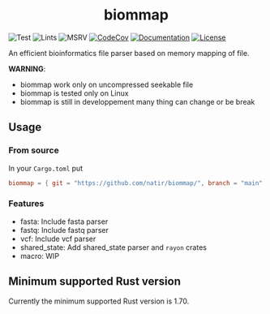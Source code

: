 <h1 style="text-align: center;">biommap</h1>

![Test](https://github.com/natir/biommap/workflows/Test/badge.svg)
![Lints](https://github.com/natir/biommap/workflows/Lints/badge.svg)
![MSRV](https://github.com/natir/biommap/workflows/MSRV/badge.svg)
[![CodeCov](https://codecov.io/gh/natir/biommap/branch/master/graph/badge.svg)](https://codecov.io/gh/natir/biommap)
[![Documentation](https://github.com/natir/biommap/workflows/Documentation/badge.svg)](https://natir.github.io/biommap/biommap)
[![License](https://img.shields.io/badge/license-MIT-green)](https://github.com/natir/biommap/blob/master/LICENSE)


An efficient bioinformatics file parser based on memory mapping of file.

**WARNING**:
- biommap work only on uncompressed seekable file
- biommap is tested only on Linux
- biommap is still in developpement many thing can change or be break

## Usage

### From source

In your `Cargo.toml` put
```toml
biommap = { git = "https://github.com/natir/biommap/", branch = "main" }
```

### Features

- fasta: Include fasta parser
- fastq: Include fastq parser
- vcf: Include vcf parser
- shared_state: Add shared\_state parser and `rayon` crates
- macro: WIP

## Minimum supported Rust version

Currently the minimum supported Rust version is 1.70.
